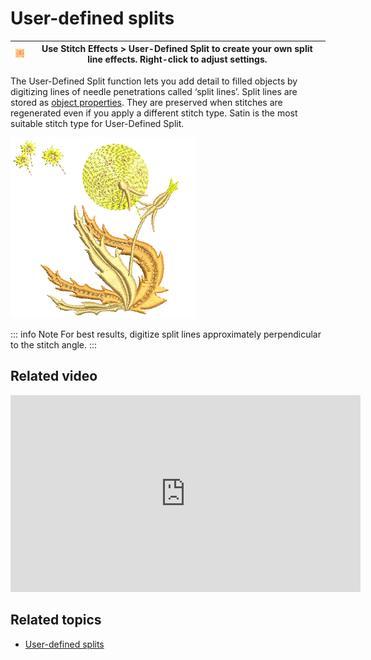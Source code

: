 # User-defined splits

| ![UserDefinedSplit.png](assets/UserDefinedSplit.png) | Use Stitch Effects > User-Defined Split to create your own split line effects. Right-click to adjust settings. |
| ---------------------------------------------------- | -------------------------------------------------------------------------------------------------------------- |

The User-Defined Split function lets you add detail to filled objects by digitizing lines of needle penetrations called ‘split lines’. Split lines are stored as [object properties](../../glossary/glossary#object-properties). They are preserved when stitches are regenerated even if you apply a different stitch type. Satin is the most suitable stitch type for User-Defined Split.

![UserDefinedSplitSample2.png](assets/UserDefinedSplitSample2.png)

::: info Note
For best results, digitize split lines approximately perpendicular to the stitch angle.
:::

## Related video

<iframe src="https://www.youtube.com/embed/LaIjo38TuMM" frameborder="0" 
		 allow="accelerometer; autoplay; encrypted-media; gyroscope; picture-in-picture" 
		 allowfullscreen="" style="width: 560px; height: 315px;">

</iframe>

## Related topics

- [User-defined splits](../../Decorative/patterns/User-defined_splits)
